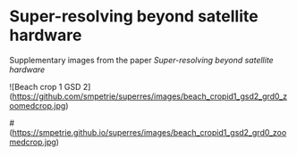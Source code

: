 # Super-resolving beyond satellite hardware

Supplementary images from the paper *Super-resolving beyond satellite hardware*

![Beach crop 1 GSD 2]
(https://github.com/smpetrie/superres/images/beach_cropid1_gsd2_grd0_zoomedcrop.jpg)

#(https://smpetrie.github.io/superres/images/beach_cropid1_gsd2_grd0_zoomedcrop.jpg)
